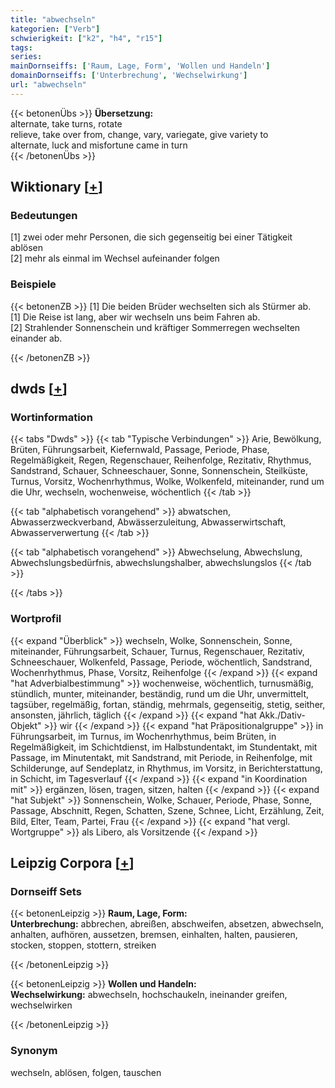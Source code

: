 ```yaml
---
title: "abwechseln"
kategorien: ["Verb"]
schwierigkeit: ["k2", "h4", "r15"]
tags:
series:
mainDornseiffs: ['Raum, Lage, Form', 'Wollen und Handeln']
domainDornseiffs: ['Unterbrechung', 'Wechselwirkung']
url: "abwechseln"
---
```


{{< betonenÜbs >}}
**Übersetzung:**  
alternate, take turns, rotate  
relieve, take over from, change, vary, variegate, give variety to  
alternate, luck and misfortune came in turn  
{{< /betonenÜbs >}}

## Wiktionary [[+](https://de.wiktionary.org/wiki/abwechseln)]

### Bedeutungen
[1] zwei oder mehr Personen, die sich gegenseitig bei einer Tätigkeit ablösen  
[2] mehr als einmal im Wechsel aufeinander folgen  

### Beispiele
{{< betonenZB >}}
[1] Die beiden Brüder wechselten sich als Stürmer ab.  
[1] Die Reise ist lang, aber wir wechseln uns beim Fahren ab.  
[2] Strahlender Sonnenschein und kräftiger Sommerregen wechselten einander ab.  

{{< /betonenZB >}}


## dwds [[+](https://www.dwds.de/wb/abwechseln)]

### Wortinformation
{{< tabs "Dwds" >}}
{{< tab "Typische Verbindungen" >}}
Arie, Bewölkung, Brüten, Führungsarbeit, Kiefernwald, Passage, Periode, Phase, Regelmäßigkeit, Regen, Regenschauer, Reihenfolge, Rezitativ, Rhythmus, Sandstrand, Schauer, Schneeschauer, Sonne, Sonnenschein, Steilküste, Turnus, Vorsitz, Wochenrhythmus, Wolke, Wolkenfeld, miteinander, rund um die Uhr, wechseln, wochenweise, wöchentlich
{{< /tab >}}

{{< tab "alphabetisch vorangehend" >}}
abwatschen, Abwasserzweckverband, Abwässerzuleitung, Abwasserwirtschaft, Abwasserverwertung
{{< /tab >}}

{{< tab "alphabetisch vorangehend" >}}
Abwechselung, Abwechslung, Abwechslungsbedürfnis, abwechslungshalber, abwechslungslos
{{< /tab >}}

{{< /tabs >}}

### Wortprofil
{{< expand "Überblick" >}} wechseln, Wolke, Sonnenschein, Sonne, miteinander, Führungsarbeit, Schauer, Turnus, Regenschauer, Rezitativ, Schneeschauer, Wolkenfeld, Passage, Periode, wöchentlich, Sandstrand, Wochenrhythmus, Phase, Vorsitz, Reihenfolge {{< /expand >}}
{{< expand "hat Adverbialbestimmung" >}} wochenweise, wöchentlich, turnusmäßig, stündlich, munter, miteinander, beständig, rund um die Uhr, unvermittelt, tagsüber, regelmäßig, fortan, ständig, mehrmals, gegenseitig, stetig, seither, ansonsten, jährlich, täglich {{< /expand >}}
{{< expand "hat Akk./Dativ-Objekt" >}} wir {{< /expand >}}
{{< expand "hat Präpositionalgruppe" >}} in Führungsarbeit, im Turnus, im Wochenrhythmus, beim Brüten, in Regelmäßigkeit, im Schichtdienst, im Halbstundentakt, im Stundentakt, mit Passage, im Minutentakt, mit Sandstrand, mit Periode, in Reihenfolge, mit Schilderunge, auf Sendeplatz, in Rhythmus, im Vorsitz, in Berichterstattung, in Schicht, im Tagesverlauf {{< /expand >}}
{{< expand "in Koordination mit" >}} ergänzen, lösen, tragen, sitzen, halten {{< /expand >}}
{{< expand "hat Subjekt" >}} Sonnenschein, Wolke, Schauer, Periode, Phase, Sonne, Passage, Abschnitt, Regen, Schatten, Szene, Schnee, Licht, Erzählung, Zeit, Bild, Elter, Team, Partei, Frau {{< /expand >}}
{{< expand "hat vergl. Wortgruppe" >}} als Libero, als Vorsitzende {{< /expand >}}

## Leipzig Corpora [[+](https://corpora.uni-leipzig.de/en/res?word=abwechseln&corpusId=deu_newscrawl-public_2018)]

### Dornseiff Sets
{{< betonenLeipzig >}}
**Raum, Lage, Form:**  
**Unterbrechung:** abbrechen, abreißen, abschweifen, absetzen, abwechseln, anhalten, aufhören, aussetzen, bremsen, einhalten, halten, pausieren, stocken, stoppen, stottern, streiken  

{{< /betonenLeipzig >}}


{{< betonenLeipzig >}}
**Wollen und Handeln:**  
**Wechselwirkung:** abwechseln, hochschaukeln, ineinander greifen, wechselwirken  

{{< /betonenLeipzig >}}

### Synonym
wechseln, ablösen, folgen, tauschen

